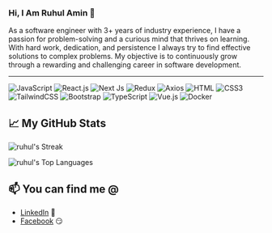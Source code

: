 ### Hi, I Am Ruhul Amin 👋

As a software engineer with 3+ years of industry experience, I have a passion for problem-solving and a curious mind that thrives on learning. With hard work, dedication, and persistence I always try to find effective solutions to complex problems. My objective is to continuously grow through a rewarding and challenging career in software development.

---

![JavaScript](https://img.shields.io/badge/JavaScript-F7DF1E?style=flat-square&logo=javascript&logoColor=black)
![React.js](https://img.shields.io/badge/React.js-0081CB?style=flat-square&logo=react&logoColor=61DAFB)
![Next Js](https://img.shields.io/badge/next.js-000000?style=flat-square&logo=nextdotjs&logoColor=white)
![Redux](https://img.shields.io/badge/Redux-000000?style=flat-square&logo=redux&logoColor=white)
![Axios](https://img.shields.io/badge/Axios-000000?style=flat-square&logo=axios&logoColor=white)
![HTML](https://img.shields.io/badge/HTML5-E34F26?style=flat-square&logo=html5&logoColor=white)
![CSS3](https://img.shields.io/badge/CSS3-1572B6?style=flat-square&logo=css3&logoColor=white)
![TailwindCSS](https://img.shields.io/badge/Tailwind_CSS-38B2AC?style=flat-square&logo=tailwind-css&logoColor=white)
![Bootstrap](https://img.shields.io/badge/Bootstrap-563D7C?style=flat-square&logo=bootstrap&logoColor=white)
![TypeScript](https://img.shields.io/badge/TypeScript-007ACC?style=flat-square&logo=typescript&logoColor=white)
![Vue.js](https://img.shields.io/badge/Vue.js-35495E?style=flat-square&logo=vue.js&logoColor=4FC08D)
![Docker](https://img.shields.io/badge/Docker-0CC1F3?style=flat-square&logo=docker&logoColor=white)



## 📈 My GitHub Stats


![ruhul's Streak](https://github-readme-streak-stats.herokuapp.com/?user=amin-ruhul&theme=darcula&hide_border=true)

![ruhul's Top Languages](https://github-readme-stats.vercel.app/api/top-langs/?username=amin-ruhul&theme=darcula&show_icons=true&hide_border=true&layout=compact)


## 📫 You can find me @
<!-- YOU-CAN-FIND-ME:START -->
- [LinkedIn](https://www.linkedin.com/in/amin-ruhul/) 💼
- [Facebook](https://www.facebook.com/ruhulaminraseel/) 😏
<!-- YOU-CAN-FIND-ME:END -->


